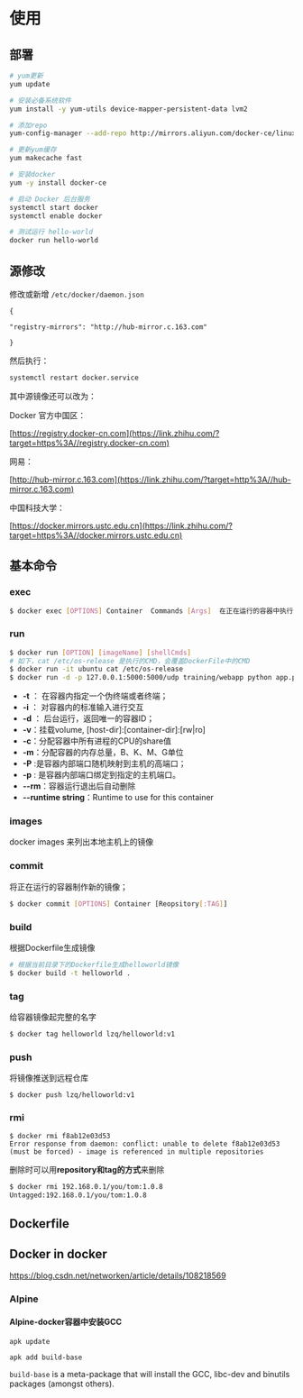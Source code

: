 # 使用

## 部署

```bash
# yum更新
yum update

# 安装必备系统软件
yum install -y yum-utils device-mapper-persistent-data lvm2

# 添加repo
yum-config-manager --add-repo http://mirrors.aliyun.com/docker-ce/linux/centos/docker-ce.repo

# 更新yum缓存
yum makecache fast

# 安装docker
yum -y install docker-ce

# 启动 Docker 后台服务
systemctl start docker
systemctl enable docker

# 测试运行 hello-world
docker run hello-world
```



## 源修改

修改或新增 `/etc/docker/daemon.json`

```text
{

"registry-mirrors": "http://hub-mirror.c.163.com"

}
```

然后执行：

```bash
systemctl restart docker.service
```

其中源镜像还可以改为：

Docker 官方中国区：

[https://registry.docker-cn.com](https://link.zhihu.com/?target=https%3A//registry.docker-cn.com)

网易：

[http://hub-mirror.c.163.com](https://link.zhihu.com/?target=http%3A//hub-mirror.c.163.com)

中国科技大学：

[https://docker.mirrors.ustc.edu.cn](https://link.zhihu.com/?target=https%3A//docker.mirrors.ustc.edu.cn)



## 基本命令

### exec

```bash
$ docker exec [OPTIONS] Container  Commands [Args]  在正在运行的容器中执行命令
```

### run

```bash
$ docker run [OPTION] [imageName] [shellCmds]
# 如下，cat /etc/os-release 是执行的CMD，会覆盖DockerFile中的CMD
$ docker run -it ubuntu cat /etc/os-release
$ docker run -d -p 127.0.0.1:5000:5000/udp training/webapp python app.py
```

- **-t** ： 在容器内指定一个伪终端或者终端；  
- **-i** ： 对容器内的标准输入进行交互
- **-d** ： 后台运行，返回唯一的容器ID；     
- **-v**：挂载volume,     [host-dir]:[container-dir]:[rw|ro]
- **-c**：分配容器中所有进程的CPU的share值  
- **-m**：分配容器的内存总量，B、K、M、G单位
- **-P** :是容器内部端口随机映射到主机的高端口；    
- **-p** : 是容器内部端口绑定到指定的主机端口。
- **--rm**：容器运行退出后自动删除
- **--runtime string**：Runtime to use for this container

### images

docker images 来列出本地主机上的镜像

### commit

将正在运行的容器制作新的镜像；

```bash
$ docker commit [OPTIONS] Container [Reopsitory[:TAG]]
```

### build

根据Dockerfile生成镜像

```bash
# 根据当前目录下的Dockerfile生成helloworld镜像
$ docker build -t helloworld .
```

### tag

给容器镜像起完整的名字

```bash
$ docker tag helloworld lzq/helloworld:v1
```

### push

将镜像推送到远程仓库

```
$ docker push lzq/helloworld:v1
```



### rmi

```shell
$ docker rmi f8ab12e03d53
Error response from daemon: conflict: unable to delete f8ab12e03d53 (must be forced) - image is referenced in multiple repositories
```

删除时可以用**repository和tag的方式**来删除

```bash
$ docker rmi 192.168.0.1/you/tom:1.0.8
Untagged:192.168.0.1/you/tom:1.0.8
```



## Dockerfile





## Docker in docker

https://blog.csdn.net/networken/article/details/108218569



### Alpine

#### Alpine-docker容器中安装GCC

```shell
apk update

apk add build-base
```

`build-base` is a meta-package that will install the GCC, libc-dev and binutils packages (amongst others).
